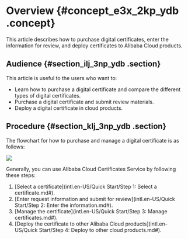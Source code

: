 # Overview {#concept_e3x_2kp_ydb .concept}

This article describes how to purchase digital certificates, enter the information for review, and deploy certificates to Alibaba Cloud products.

## Audience {#section_ilj_3np_ydb .section}

This article is useful to the users who want to:

-   Learn how to purchase a digital certificate and compare the different types of digital certificates.
-   Purchase a digital certificate and submit review materials.
-   Deploy a digital certificate in cloud products.

## Procedure {#section_klj_3np_ydb .section}

The flowchart for how to purchase and manage a digital certificate is as follows:

![](http://static-aliyun-doc.oss-cn-hangzhou.aliyuncs.com/assets/img/13565/4189_en-US.jpg)

Generally, you can use Alibaba Cloud Certificates Service by following these steps:

1.  [Select a certificate](intl.en-US/Quick Start/Step 1: Select a certificate.md#).
2.  [Enter request information and submit for review](intl.en-US/Quick Start/Step 2: Enter the information.md#).
3.  [Manage the certificate](intl.en-US/Quick Start/Step 3: Manage certificates.md#).
4.  [Deploy the certificate to other Alibaba Cloud products](intl.en-US/Quick Start/Step 4: Deploy to other cloud products.md#).

